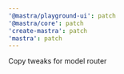 ```yaml
---
'@mastra/playground-ui': patch
'@mastra/core': patch
'create-mastra': patch
'mastra': patch
---
```


Copy tweaks for model router
